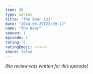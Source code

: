 ```yaml
---
time: 30
type: series
title: "The Bear 1x1"
date: "2024-08-20T22:09:22"
name: "The Bear"
season: 1
episode: 1
rating: 5
ratingEmoji: ⭐️⭐️⭐️⭐️⭐️
share: false
---
```


*[No review was written for this episode]*
